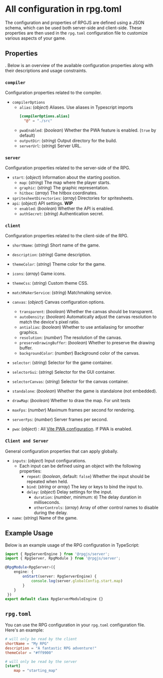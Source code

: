 # All configuration in rpg.toml

The configuration and properties of RPGJS are defined using a JSON schema, which can be used both server-side and client-side. These properties are then used in the `rpg.toml` configuration file to customize various aspects of your game.

## Properties

. Below is an overview of the available configuration properties along with their descriptions and usage constraints.

### `compiler`

Configuration properties related to the compiler.

- `compilerOptions`
  - `alias`: (*object*) Aliases. Use aliases in Typescript imports
    ```toml
    [compilerOptions.alias]
      "@" = "./src"
    ```
  - `pwaEnabled`: (*boolean*) Whether the PWA feature is enabled. (`true` by default)
  - `outputDir`: (*string*) Output directory for the build.
  - `serverUrl`: (*string*) Server URL.

### `server`

Configuration properties related to the server-side of the RPG.

- `start`: (*object*) Information about the starting position.
  - `map`: (*string*) The map where the player starts.
  - `graphic`: (*string*) The graphic representation.
  - `hitbox`: (*array*) The hitbox coordinates.
- `spritesheetDirectories`: (*array*) Directories for spritesheets.
- `api`: (*object*) API settings. **WIP**
  - `enabled`: (*boolean*) Whether the API is enabled.
  - `authSecret`: (*string*) Authentication secret.

### `client`

Configuration properties related to the client-side of the RPG.

- `shortName`: (*string*) Short name of the game.
- `description`: (*string*) Game description.
- `themeColor`: (*string*) Theme color for the game.
- `icons`: (*array*) Game icons.
- `themeCss`: (*string*) Custom theme CSS.
- `matchMakerService`: (*string*) Matchmaking service.

- `canvas`: (*object*) Canvas configuration options.
  - `transparent`: (*boolean*) Whether the canvas should be transparent.
  - `autoDensity`: (*boolean*) Automatically adjust the canvas resolution to match the device's pixel ratio.
  - `antialias`: (*boolean*) Whether to use antialiasing for smoother graphics.
  - `resolution`: (*number*) The resolution of the canvas.
  - `preserveDrawingBuffer`: (*boolean*) Whether to preserve the drawing buffer.
  - `backgroundColor`: (*number*) Background color of the canvas.

- `selector`: (*string*) Selector for the game container.
- `selectorGui`: (*string*) Selector for the GUI container.
- `selectorCanvas`: (*string*) Selector for the canvas container.
- `standalone`: (*boolean*) Whether the game is standalone (not embedded).
- `drawMap`: (*boolean*) Whether to draw the map. For unit tests
- `maxFps`: (*number*) Maximum frames per second for rendering.
- `serverFps`: (*number*) Server frames per second.
- `pwa`: (*object*) : All [Vite PWA configuration](https://vite-pwa-org.netlify.app). If PWA is enabled.

### `Client and Server`

General configuration properties that can apply globally.

- `inputs`: (*object*) Input configurations.
  - Each input can be defined using an object with the following properties:
    - `repeat`: (*boolean*, default: `false`) Whether the input should be repeated when held.
    - `bind`: (*string* or *array*) The key or keys to bind the input to.
    - `delay`: (*object*) Delay settings for the input.
      - `duration`: (*number*, minimum: `0`) The delay duration in milliseconds.
      - `otherControls`: (*array*) Array of other control names to disable during the delay.
- `name`: (*string*) Name of the game.

## Example Usage

Below is an example usage of the RPG configuration in TypeScript:

```ts
import { RpgServerEngine } from '@rpgjs/server';
import { RpgServer, RpgModule } from '@rpgjs/server';

@RpgModule<RpgServer>({
    engine: {
        onStart(server: RpgServerEngine) {
            console.log(server.globalConfig.start.map)
        }
    }
 })
export default class RpgServerModuleEngine {}
```


## `rpg.toml`

You can use the RPG configuration in your `rpg.toml` configuration file. Here's an example:

```toml
# will only be read by the client
shortName = "My RPG"
description = "A fantastic RPG adventure!"
themeColor = "#ff9900"

# will only be read by the server
[start]
    map = "starting_map" 
```
